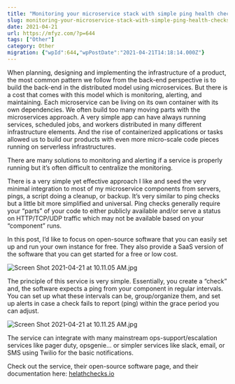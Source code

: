 ```yaml
---
title: "Monitoring your microservice stack with simple ping health checks using Helathchecks.io for free"
slug: monitoring-your-microservice-stack-with-simple-ping-health-checks-using-helathchecks-io-for-free
date: 2021-04-21
url: https://mfyz.com/?p=644
tags: ["Other"]
category: Other
migration: {"wpId":644,"wpPostDate":"2021-04-21T14:18:14.000Z"}
---
```


When planning, designing and implementing the infrastructure of a product, the most common pattern we follow from the back-end perspective is to build the back-end in the distributed model using microservices. But there is a cost that comes with this model which is monitoring, alerting, and maintaining. Each microservice can be living on its own container with its own dependencies. We often build too many moving parts with the microservices approach. A very simple app can have always running services, scheduled jobs, and workers distributed in many different infrastructure elements. And the rise of containerized applications or tasks allowed us to build our products with even more micro-scale code pieces running on serverless infrastructures.  
  
There are many solutions to monitoring and alerting if a service is properly running but it’s often difficult to centralize the monitoring.  
  
There is a very simple yet effective approach I like and seed the very minimal integration to most of my microservice components from servers, pings, a script doing a cleanup, or backup. It’s very similar to ping checks but a little bit more simplified and universal. Ping checks generally require your “parts” of your code to either publicly available and/or serve a status on HTTP/TCP/UDP traffic which may not be available based on your “component” runs.  
  
In this post, I’d like to focus on open-source software that you can easily set up and run your own instance for free. They also provide a SaaS version of the software that you can get started for a free or low cost.  

![Screen Shot 2021-04-21 at 10.11.05 AM.jpg](/images/archive/en/2021/04/image-1600x1108.png)

The principle of this service is very simple. Essentially, you create a “check” and, the software expects a ping from your component in regular intervals. You can set up what these intervals can be, group/organize them, and set up alerts in case a check fails to report (ping) within the grace period you can adjust.  

![Screen Shot 2021-04-21 at 10.11.25 AM.jpg](/images/archive/en/2021/04/image-1.png)

The service can integrate with many mainstream ops-support/escalation services like pager duty, opsgenie... or simpler services like slack, email, or SMS using Twilio for the basic notifications.  
  
Check out the service, their open-source software page, and their documentation here: [helathchecks.io](http://helathchecks.io/)
